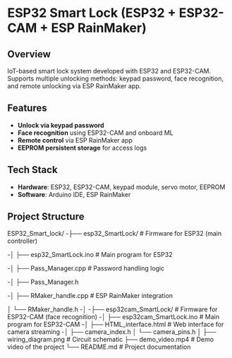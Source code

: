
#  ESP32 Smart Lock (ESP32 + ESP32-CAM + ESP RainMaker)

##  Overview
IoT-based smart lock system developed with ESP32 and ESP32-CAM.  
Supports multiple unlocking methods: keypad password, face recognition, and remote unlocking via ESP RainMaker app.

##  Features
- **Unlock via keypad password**
- **Face recognition** using ESP32-CAM and onboard ML
- **Remote control** via ESP RainMaker app
- **EEPROM persistent storage** for access logs

##  Tech Stack
- **Hardware**: ESP32, ESP32-CAM, keypad module, servo motor, EEPROM
- **Software**: Arduino IDE, ESP RainMaker

##  Project Structure
ESP32_Smart_lock/
-├── esp32_SmartLock/ # Firmware for ESP32 (main controller)

-│ ├── esp32_SmartLock.ino # Main program for ESP32

-│ ├── Pass_Manager.cpp # Password handling logic

-│ ├── Pass_Manager.h

-│ ├── RMaker_handle.cpp # ESP RainMaker integration

│ └── RMaker_handle.h
-│
-├── esp32cam_SmartLock/ # Firmware for ESP32-CAM (face recognition)
-│ ├── esp32cam_SmartLock.ino # Main program for ESP32-CAM
-│ ├── HTML_interface.html # Web interface for camera streaming
-│ ├── camera_index.h
│ └── camera_pins.h
│
├── wiring_diagram.png # Circuit schematic
├── demo_video.mp4 # Demo video of the project
└── README.md # Project documentation
